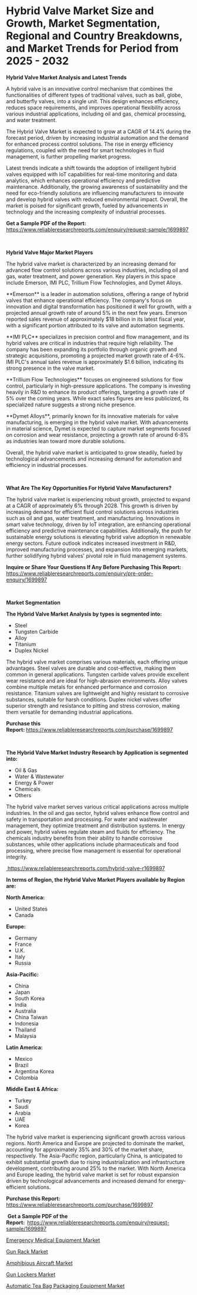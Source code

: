 <p><h1>Hybrid Valve Market Size and Growth, Market Segmentation, Regional and Country Breakdowns, and Market Trends for Period from 2025 -  2032</h1></p><p><strong>Hybrid Valve Market Analysis and Latest Trends</strong></p>
<p><p>A hybrid valve is an innovative control mechanism that combines the functionalities of different types of traditional valves, such as ball, globe, and butterfly valves, into a single unit. This design enhances efficiency, reduces space requirements, and improves operational flexibility across various industrial applications, including oil and gas, chemical processing, and water treatment.</p><p>The Hybrid Valve Market is expected to grow at a CAGR of 14.4% during the forecast period, driven by increasing industrial automation and the demand for enhanced process control solutions. The rise in energy efficiency regulations, coupled with the need for smart technologies in fluid management, is further propelling market progress. </p><p>Latest trends indicate a shift towards the adoption of intelligent hybrid valves equipped with IoT capabilities for real-time monitoring and data analytics, which enhances operational efficiency and predictive maintenance. Additionally, the growing awareness of sustainability and the need for eco-friendly solutions are influencing manufacturers to innovate and develop hybrid valves with reduced environmental impact. Overall, the market is poised for significant growth, fueled by advancements in technology and the increasing complexity of industrial processes.</p></p>
<p><strong>Get a Sample PDF of the Report:&nbsp;</strong> <a href="https://www.reliableresearchreports.com/enquiry/request-sample/1699897?utm_campaign=13&utm_medium=2&utm_source=Github&utm_content=ia&utm_term=10042025&utm_id=hybrid-valve">https://www.reliableresearchreports.com/enquiry/request-sample/1699897</a></p>
<p>&nbsp;</p>
<p><strong>Hybrid Valve Major Market Players</strong></p>
<p><p>The hybrid valve market is characterized by an increasing demand for advanced flow control solutions across various industries, including oil and gas, water treatment, and power generation. Key players in this space include Emerson, IMI PLC, Trillium Flow Technologies, and Dymet Alloys.</p><p>**Emerson** is a leader in automation solutions, offering a range of hybrid valves that enhance operational efficiency. The company's focus on innovation and digital transformation has positioned it well for growth, with a projected annual growth rate of around 5% in the next few years. Emerson reported sales revenue of approximately $18 billion in its latest fiscal year, with a significant portion attributed to its valve and automation segments.</p><p>**IMI PLC** specializes in precision control and flow management, and its hybrid valves are critical in industries that require high reliability. The company has been expanding its portfolio through organic growth and strategic acquisitions, promoting a projected market growth rate of 4-6%. IMI PLC's annual sales revenue is approximately $1.6 billion, indicating its strong presence in the valve market.</p><p>**Trillium Flow Technologies** focuses on engineered solutions for flow control, particularly in high-pressure applications. The company is investing heavily in R&D to enhance its product offerings, targeting a growth rate of 5% over the coming years. While exact sales figures are less publicized, its specialized nature suggests a strong niche presence.</p><p>**Dymet Alloys**, primarily known for its innovative materials for valve manufacturing, is emerging in the hybrid valve market. With advancements in material science, Dymet is expected to capture market segments focused on corrosion and wear resistance, projecting a growth rate of around 6-8% as industries lean toward more durable solutions.</p><p>Overall, the hybrid valve market is anticipated to grow steadily, fueled by technological advancements and increasing demand for automation and efficiency in industrial processes.</p></p>
<p>&nbsp;</p>
<p><strong>What Are The Key Opportunities For Hybrid Valve Manufacturers?</strong></p>
<p><p>The hybrid valve market is experiencing robust growth, projected to expand at a CAGR of approximately 6% through 2028. This growth is driven by increasing demand for efficient fluid control solutions across industries such as oil and gas, water treatment, and manufacturing. Innovations in smart valve technology, driven by IoT integration, are enhancing operational efficiency and predictive maintenance capabilities. Additionally, the push for sustainable energy solutions is elevating hybrid valve adoption in renewable energy sectors. Future outlook indicates increased investment in R&D, improved manufacturing processes, and expansion into emerging markets, further solidifying hybrid valves' pivotal role in fluid management systems.</p></p>
<p><strong>Inquire or Share Your Questions If Any Before Purchasing This Report:</strong> <a href="https://www.reliableresearchreports.com/enquiry/pre-order-enquiry/1699897?utm_campaign=13&utm_medium=2&utm_source=Github&utm_content=ia&utm_term=10042025&utm_id=hybrid-valve">https://www.reliableresearchreports.com/enquiry/pre-order-enquiry/1699897</a></p>
<p>&nbsp;</p>
<p><strong>Market Segmentation</strong></p>
<p><strong>The Hybrid Valve Market Analysis by types is segmented into:</strong></p>
<p><ul><li>Steel</li><li>Tungsten Carbide</li><li>Alloy</li><li>Titanium</li><li>Duplex Nickel</li></ul></p>
<p><p>The hybrid valve market comprises various materials, each offering unique advantages. Steel valves are durable and cost-effective, making them common in general applications. Tungsten carbide valves provide excellent wear resistance and are ideal for high-abrasion environments. Alloy valves combine multiple metals for enhanced performance and corrosion resistance. Titanium valves are lightweight and highly resistant to corrosive substances, suitable for harsh conditions. Duplex nickel valves offer superior strength and resistance to pitting and stress corrosion, making them versatile for demanding industrial applications.</p></p>
<p><strong>Purchase this Report:&nbsp;</strong><a href="https://www.reliableresearchreports.com/purchase/1699897?utm_campaign=13&utm_medium=2&utm_source=Github&utm_content=ia&utm_term=10042025&utm_id=hybrid-valve">https://www.reliableresearchreports.com/purchase/1699897</a></p>
<p>&nbsp;</p>
<p><strong>The Hybrid Valve Market Industry Research by Application is segmented into:</strong></p>
<p><ul><li>Oil & Gas</li><li>Water & Wastewater</li><li>Energy & Power</li><li>Chemicals</li><li>Others</li></ul></p>
<p><p>The hybrid valve market serves various critical applications across multiple industries. In the oil and gas sector, hybrid valves enhance flow control and safety in transportation and processing. For water and wastewater management, they optimize treatment and distribution systems. In energy and power, hybrid valves regulate steam and fluids for efficiency. The chemicals industry benefits from their ability to handle corrosive substances, while other applications include pharmaceuticals and food processing, where precise flow management is essential for operational integrity.</p></p>
<p><a href="https://www.reliableresearchreports.com/hybrid-valve-r1699897?utm_campaign=13&utm_medium=2&utm_source=Github&utm_content=ia&utm_term=10042025&utm_id=hybrid-valve">&nbsp;https://www.reliableresearchreports.com/hybrid-valve-r1699897</a></p>
<p><strong>In terms of Region, the Hybrid Valve Market Players available by Region are:</strong></p>
<p>
    <p> <strong> North America: </strong>
        <ul>
            <li>United States</li>
            <li>Canada</li>
        </ul>
        </p> 
    <p> <strong> Europe: </strong>
        <ul>
            <li>Germany</li>
            <li>France</li>
            <li>U.K.</li>
            <li>Italy</li>
            <li>Russia</li>
        </ul>
        </p> 
    <p> <strong> Asia-Pacific: </strong>
        <ul>
            <li>China</li>
            <li>Japan</li>
            <li>South Korea</li>
            <li>India</li>
            <li>Australia</li>
            <li>China Taiwan</li>
            <li>Indonesia</li>
            <li>Thailand</li>
            <li>Malaysia</li>
        </ul>
        </p> 
    <p> <strong> Latin America: </strong>
        <ul>
            <li>Mexico</li>
            <li>Brazil</li>
            <li>Argentina Korea</li>
            <li>Colombia</li>
        </ul>
        </p> 
    <p> <strong> Middle East & Africa: </strong>
        <ul>
            <li>Turkey</li>
            <li>Saudi</li>
            <li>Arabia</li>
            <li>UAE</li>
            <li>Korea</li>
        </ul>
    </p>
    </p>
<p><p>The hybrid valve market is experiencing significant growth across various regions. North America and Europe are projected to dominate the market, accounting for approximately 35% and 30% of the market share, respectively. The Asia-Pacific region, particularly China, is anticipated to exhibit substantial growth due to rising industrialization and infrastructure development, contributing around 25% to the market. With North America and Europe leading, the hybrid valve market is set for robust expansion driven by technological advancements and increased demand for energy-efficient solutions.</p></p>
<p><strong>Purchase this Report: </strong><a href="https://www.reliableresearchreports.com/purchase/1699897?utm_campaign=13&utm_medium=2&utm_source=Github&utm_content=ia&utm_term=10042025&utm_id=hybrid-valve">https://www.reliableresearchreports.com/purchase/1699897</a></p>
<p>&nbsp;<strong>Get a Sample PDF of the Report:&nbsp;&nbsp;</strong><a href="https://www.reliableresearchreports.com/enquiry/request-sample/1699897?utm_campaign=13&utm_medium=2&utm_source=Github&utm_content=ia&utm_term=10042025&utm_id=hybrid-valve">https://www.reliableresearchreports.com/enquiry/request-sample/1699897</a></p>
<p><strong></strong></p>
<p><p><a href="https://github.com/akermigarib/Market-Research-Report-List-1/blob/main/emergency-medical-equipment-market.md?utm_campaign=13&utm_medium=2&utm_source=Github&utm_content=ia&utm_term=10042025&utm_id=hybrid-valve">Emergency Medical Equipment Market</a></p><p><a href="https://github.com/huelarnzeba29/Market-Research-Report-List-1/blob/main/gun-rack-market.md?utm_campaign=13&utm_medium=2&utm_source=Github&utm_content=ia&utm_term=10042025&utm_id=hybrid-valve">Gun Rack Market</a></p><p><a href="https://github.com/sapsaidamary/Market-Research-Report-List-1/blob/main/amphibious-aircraft-market.md?utm_campaign=13&utm_medium=2&utm_source=Github&utm_content=ia&utm_term=10042025&utm_id=hybrid-valve">Amphibious Aircraft Market</a></p><p><a href="https://github.com/dushornerfe/Market-Research-Report-List-1/blob/main/gun-lockers-market.md?utm_campaign=13&utm_medium=2&utm_source=Github&utm_content=ia&utm_term=10042025&utm_id=hybrid-valve">Gun Lockers Market</a></p><p><a href="https://github.com/djarixneoza/Market-Research-Report-List-1/blob/main/automatic-tea-bag-packaging-equipment-market.md?utm_campaign=13&utm_medium=2&utm_source=Github&utm_content=ia&utm_term=10042025&utm_id=hybrid-valve">Automatic Tea Bag Packaging Equipment Market</a></p></p>